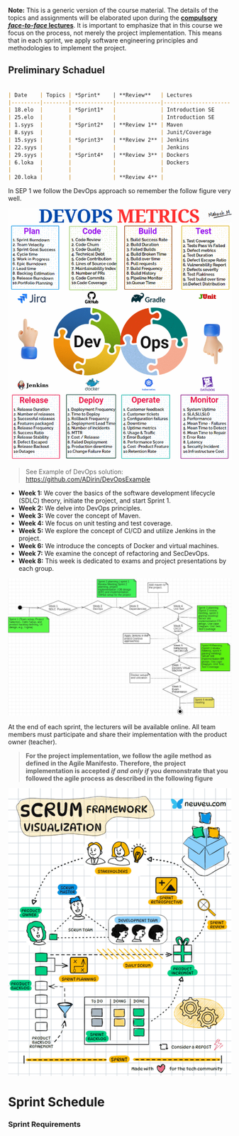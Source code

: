 **Note:** This is a generic version of the course material. The details of the topics and assignments will be elaborated upon during the **<ins>compulsory *face-to-face* lectures</ins>**. It is important to emphasize that in this course we focus on the process, not merely the project implementation. This means that in each sprint, we apply software engineering principles and methodologies to implement the project.

## Preliminary Schaduel
````markdown

| Date    | Topics | *Sprint*    | **Review**   | Lectures            | Deadline                                     |
|---------|--------|-------------|--------------|---------------------|----------------------------------------------|
| 18.elo  |        | *Sprint1*   |              | Introduction SE     | Project Selection/ Group Setup / Jira/Trello |
| 25.elo  |        |             |              | Introduction SE     | Project Vision/ Project plan / Github        |
| 1.syys  |        | *Sprint2*   | **Review 1** | Maven               |                                              |
| 8.syys  |        |             |              | Junit/Coverage      | In-class                                     |
| 15.syys |        | *Sprint3*   | **Review 2** | Jenkins             |                                              |
| 22.syys |        |             |              | Jenkins             | In-class                                     |
| 29.syys |        | *Sprint4*   | **Review 3** | Dockers             |                                              |
| 6.loka  |        |             |              | Dockers             | In-class                                     |
|         |        |             |              |                     | Presentation / Exam / Github Readme          |
| 20.loka |        |             | **Review 4** |                     |                                              |


````




In SEP 1 we follow the DevOps approach so remember the follow figure very well.

 ![DevOps introduction](Images/DevOps.gif)


>  See Example of DevOps solution: https://github.com/ADirin/DevOpsExample

- **Week 1:** We cover the basics of the software development lifecycle (SDLC) theory, initiate the project, and start Sprint 1.
- **Week 2:** We delve into DevOps principles.
- **Week 3:** We cover the concept of Maven.
- **Week 4:** We focus on unit testing and test coverage.
- **Week 5:** We explore the concept of CI/CD and utilize Jenkins in the project.
- **Week 6:** We introduce the concepts of Docker and virtual machines.
- **Week 7:** We examine the concept of refactoring and SecDevOps.
- **Week 8:** This week is dedicated to exams and project presentations by each group.


![Sample Image](Images/ThecourseOutlines.JPG)

At the end of each sprint, the lecturers will be available online. All team members must participate and share their implementation with the product owner (teacher).
> **For the project implementation, we follow the agile method as defined in the Agile Manifesto. Therefore, the project implementation is accepted *if and only if* you demonstrate that you followed the agile process as described in the following figure**

![Project Implementation](Images/Scrum.gif)

# Sprint Schedule

### Sprint Requirements  





